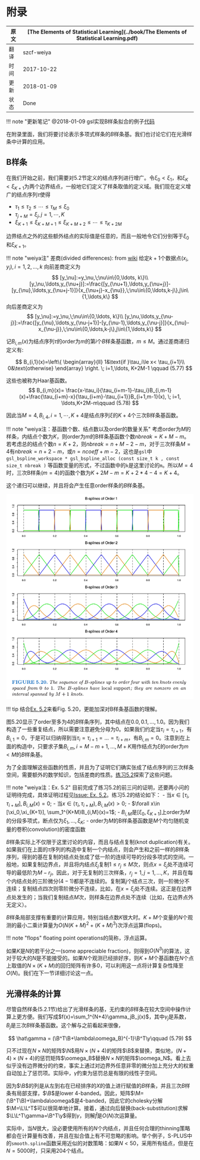 # 附录

| 原文   | [The Elements of Statistical Learning](../book/The Elements of Statistical Learning.pdf) |
| ---- | ---------------------------------------- |
| 翻译   | szcf-weiya                               |
| 时间   | 2017-10-22                    |
| 更新 |2018-01-09|
| 状态 | Done |

!!! note "更新笔记"
    @2018-01-09 gsl实现B样条拟合的例子[代码](https://github.com/szcf-weiya/ESL-CN/blob/master/docs/notes/BS/ex_bs.cpp)

在附录里面，我们将要讨论表示多项式样条的$B$样条基。我们也讨论它们在光滑样条中计算的应用。

## B样条

在我们开始之前，我们需要对5.2节定义的结点序列进行增广。令$\xi_0<\xi_1$，和$\xi_K<\xi_{K+1}$为两个边界结点，一般地它们定义了样条取值的定义域。我们现在定义增广的结点序列$\tau$使得

- $\tau_1\le \tau_2\le \cdots\le \tau_M\le \xi_0$
- $\tau_{j+M}=\xi_j,j=1,\cdots,K$
- $\xi_{K+1}\le \xi_{K+M+1}\le \xi_{K+M+2}\le \cdots\le \tau_{K+2M}$

边界结点之外的这些额外结点的实际值是任意的，而且一般地令它们分别等于$\xi_0$和$\xi_{K+1}$。

!!! note "weiya注"
    差商(divided differences): from [wiki](https://en.wikipedia.org/wiki/Divided_differences)
    给定$k+1$个数据点$(x_i,y_i),i=1,2,\ldots,k$
    向前差商定义为
    $$
    [y_\nu]:=y_\nu,\;\nu\in\{0,\ldots, k\}\\
    [y_\nu,\ldots,y_{\nu+j}]:=\frac{[y_{\nu+1},\ldots,y_{\nu+j}]-[y_{\nu},\ldots,y_{\nu+j-1}]}{x_{\nu+j}-x_{\nu}},\;\nu\in\{0,\ldots,k-j\},j\in\{1,\ldots,k\}
    $$
    向后差商定义为
    $$
    [y_\nu]:=y_\nu,\;\nu\in\{0,\ldots, k\}\\
    [y_\nu,\ldots,y_{\nu-j}]:=\frac{[y_{\nu},\ldots,y_{\nu-j+1}]-[y_{\nu-1},\ldots,y_{\nu-j}]}{x_{\nu}-x_{\nu-j}},\;\nu\in\{0,\ldots,k-j\},j\in\{1,\ldots,k\}
    $$

记$B_{i,m}(x)$为结点序列$\tau$的order为$m$的第$i$个$B$样条基函数，$m\le M$。通过差商递归定义有:

$$
B_{i,1}(x)=\left\{
  \begin{array}{ll}
  1&\text{if }\tau_i\le x< \tau_{i+1}\\
  0&\text{otherwise}
  \end{array}
  \right.
  \;
  i=1,\ldots, K+2M-1
  \qquad (5.77)
$$

这些也被称为Haar基函数。
$$
B_{i,m}(x)= \frac{x-\tau_i}{\tau_{i+m-1}-\tau_i}B_{i,m-1}(x)+\frac{\tau_{i+m}-x}{\tau_{i+m}-\tau_{i+1}}B_{i+1,m-1}(x), \; i=1, \ldots,K+2M-m\qquad (5.78)
$$

因此当$M=4,B_{i,4},i=1,\cdots,K+4$是结点序列$\xi$的$K+4$个三次B样条基函数。

!!! note "weiya注：基函数个数、结点数以及order的数量关系"
    考虑order为$M$的样条，内结点个数为$K$，则order为$m$的B样条基函数个数$nbreak = K+M-m$。若考虑总的结点个数$n = K+2$，则$nbreak = n+M-2-m$，对于三次样条$M=4$有$nbreak=n+2-m$，或$n=ncoeff+m-2$，这也是`gsl`中`gsl_bspline_workspace * gsl_bspline_alloc (const size_t k , const size_t nbreak )`
    等函数变量的形式，不过函数中的`k`是这里讨论的`m`。所以$M=4$时，三次B样条($m=4$)的函数个数为$K+2M-m=K+2*4-4=K+4$。

这个递归可以继续，并且将会产生任意order样条的$B$样条基。

![](../img/05/fig5.20.png)

!!! tip
    结合[Ex. 5.2](https://github.com/szcf-weiya/ESL-CN/issues/66#issue-296103785)来看Fig. 5.20，更能加深对B样条基函数的理解。

图5.20显示了order至多为4的$B$样条序列，其中结点在$0.0,0.1,\ldots, 1.0$。因为我们构造了一些重复结点，所以需要注意避免分母为0。如果我们约定当$\tau_i=\tau_{i+1}$，有$B_{i,1}=0$，于是可以归纳得到当$\tau_i=\tau_{i+1}=\ldots=\tau_{i+m}$，有$B_{i,m}=0$。注意到在上面的构造中，只要求子集$B_{i,m},i=M-m+1,\ldots, M+K$用作结点为$\xi$的order为$m<M$的$B$样条基。

为了全面理解这些函数的性质，并且为了证明它们确实张成了结点序列的三次样条空间，需要额外的数学知识，包括差商的性质。[练习5.2](https://github.com/szcf-weiya/ESL-CN/issues/66)探索了这些问题。

!!! note "weiya注：Ex. 5.2"
    目前完成了练习5.2的前三问的证明，还要两小问的证明待完成，具体证明过程见[Issue: Ex. 5.2](https://github.com/szcf-weiya/ESL-CN/issues/66)。练习5.2的结论如下：
    - 当$x\in [\tau_i, \tau_{i+M}], B_{i,M}(x)=0$;
    - 当$x\in (\tau_i,\tau_{i+M}), B_{i,M}(x) > 0$;
    - $\forall x\in [\xi_0,\xi_{K+1}], \sum_1^{K+M}B_{i,M}(x)=1$;
    - $B_{i,M}$是$[\xi_0,\xi_{K+1}]$上order为$M$的分段多项式，断点仅为$\xi_1,\ldots, \xi_K$;
    - order为$M$的B样条基函数是$M$个均匀随机变量的卷积(convolution)的密度函数

$B$样条实际上不仅限于这里讨论的内容，而且与结点复制(knot duplication)有关。如果我们在上面的$\tau$序列的构造中复制一个内结点，则会产生和之前一样的$B$样条序列，得到的基在复制的结点处张成了低一阶的连续可导的分段多项式的空间。一般地，如果复制边界点，并且将内结点$\xi_j$复制$1\le r_j\le M$次，则点$x=\xi_j$处不连续可导的最低阶为$M-r_j$。因此，对于无复制的三次样条，$r_j=1,j=1,\ldots,K$，并且在每个内结点处的三阶微分($4-1$)都是不连续的。复制第$j$个结点三次，则一阶微分不连续；复制结点四次则零阶微分不连续，比如，在$x=\xi_j$处不连续。这正是在边界点处发生的；当我们复制结点$M$次，则样条在边界点处不连续（比如，在边界点外无定义）。

$B$样条局部支撑有重要的计算应用，特别当结点数$K$很大时。$K+M$个变量的$N$个观测的最小二乘计算量为$O(N(K+M)^2+(K+M)^3)$次浮点运算(flops)。

!!! note "flops"
    floating point operations的简称，浮点运算。

如果$K$是$N$的若干分之一(some appreciable fraction)，则得到$O(N^3)$的算法，这对于较大的$N$是不能接受的。如果$N$个观测已经排好序，则$K+M$个基函数在$N$个点上取值的$N\times (K+M)$的回归矩阵有许多0，可以利用这一点将计算复杂性降至$O(N)$。我们在下一节详细讨论这一点。

## 光滑样条的计算

尽管自然样条(5.2.1节)给出了光滑样条的基，无约束的$B$样条在较大空间中操作计算上更方便。我们写成$f(x)=\sum_1^{N+4}\gamma_jB_j(x)$，其中$\gamma_j$是系数，$B_j$是三次$B$样条基函数。这个解与之前看起来很像，

$$
\hat\gamma = (\B^T\B+\lambda\oomega_B)^{-1}\B^T\y\qquad (5.79)
$$

只不过现在$N\times N$的矩阵$\N$用$N\times(N+4)$的矩阵$\B$来替换，类似地，$(N+4)\times (N+4)$的惩罚矩阵$\oomega_B$替换$N\times N$的矩阵$\oomega_N$。看上去似乎没有边界微分的约束，事实上通过对边界外任意非零的微分加上充分大的权重自动加上了惩罚项。实际中，$\hat\gamma$约束为惩罚总是有限的线性子空间。

因为$\B$的列是从左到右在已经排序的$X$的值上进行赋值的$B$样条，并且三次$B$样条有局部支撑，$\B$是lower 4-banded。因此，矩阵$\M=(\B^T\B)+\lambda\oomega$是4-banded，因此它的cholesky分解$\M=\L\L^T$可以很简单地计算。接着，通过向后替换(back-substitution)求解$\L\L^T\gamma=\B^T\y$得到$\gamma$，则解$\hat f$是$O(N)$次运算量。

实际中，当$N$很大，没必要使用所有的$N$个内结点，并且任何合理的thinning策略都会在计算量有改善，并且在拟合值上有不可忽略的影响。举个例子，S-PLUS中的`smooth.spline`函数采用近似的对数策略：如果$N < 50$，采用所有结点，但是在$N=5000$时，只采用204个结点。

